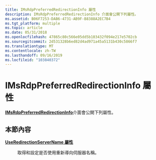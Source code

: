 ```yaml
---
title: IMsRdpPreferredRedirectionInfo 屬性
description: IMsRdpPreferredRedirectionInfo 介面會公開下列屬性。
ms.assetid: B06F7253-DAB6-4731-AB9F-B8388A2EC7B4
ms.tgt_platform: multiple
ms.topic: article
ms.date: 05/31/2018
ms.openlocfilehash: 47865c80c566e05dd5b103432f094e217e5702cb
ms.sourcegitcommit: 2d531328b6ed82d4ad971a45a5131b430c5866f7
ms.translationtype: MT
ms.contentlocale: zh-TW
ms.lasthandoff: 09/16/2019
ms.locfileid: "103840372"
---
```

# <a name="imsrdppreferredredirectioninfo-properties"></a>IMsRdpPreferredRedirectionInfo 屬性

[**IMsRdpPreferredRedirectionInfo**](imsrdppreferredredirectioninfo.md)介面會公開下列屬性。

## <a name="in-this-section"></a>本節內容

<dl> <dt>

[**UseRedirectionServerName 屬性**](imsrdppreferredredirectioninfo-useredirectionservername.md)
</dt> <dd>

取得和設定是否使用重新導向伺服器名稱。

</dd> </dl>

 

 




